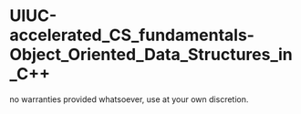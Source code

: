 # UIUC-accelerated_CS_fundamentals-Object_Oriented_Data_Structures_in_C++

no warranties provided whatsoever, use at your own discretion.
